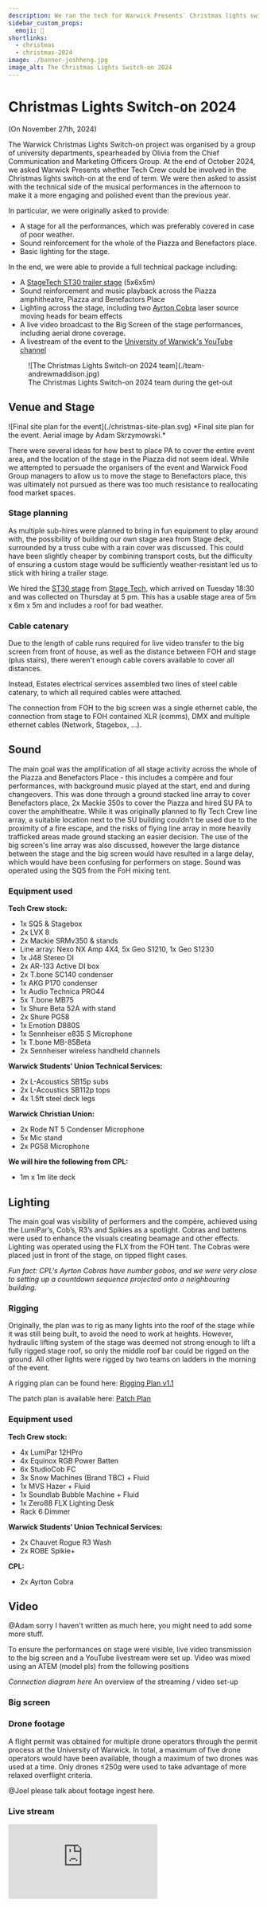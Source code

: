 ```yaml
---
description: We ran the tech for Warwick Presents` Christmas lights switch-on
sidebar_custom_props:
  emoji: 🎄
shortlinks:
  - christmas
  - christmas-2024
image: ./banner-joshheng.jpg
image_alt: The Christmas Lights Switch-on 2024
---
```


# Christmas Lights Switch-on 2024
(On November 27th, 2024)

The Warwick Christmas Lights Switch-on project was organised by a group of university departments, spearheaded by Olivia
from the Chief Communication and Marketing Officers Group. At the end of October 2024, we asked Warwick Presents whether
Tech Crew could be involved in the Christmas lights switch-on at the end of term. We were then asked to assist with the
technical side of the musical performances in the afternoon to make it a more engaging and polished event than the
previous year.

In particular, we were originally asked to provide:

* A stage for all the performances, which was preferably covered in case of poor weather.
* Sound reinforcement for the whole of the Piazza and Benefactors place.
* Basic lighting for the stage.

In the end, we were able to provide a full technical package including:

* A [StageTech ST30 trailer stage](https://www.stagetecheventhire.co.uk/small-trailer-stage.html) (5x6x5m)
* Sound reinforcement and music playback across the Piazza amphitheatre, Piazza and Benefactors Place
* Lighting across the stage, including two [Ayrton Cobra](https://www.ayrton.eu/produit/cobra/) laser source moving
  heads for beam effects
* A live video broadcast to the Big Screen of the stage performances, including aerial drone coverage.
* A livestream of the event to the [University of Warwick's YouTube channel](https://www.youtube.com/watch?v=N6hUAOEnH8Q)

<figure>
![The Christmas Lights Switch-on 2024 team](./team-andrewmaddison.jpg)
<figcaption>The Christmas Lights Switch-on 2024 team during the get-out</figcaption>
</figure>

## Venue and Stage
<div class="img-full">
  ![Final site plan for the event](./christmas-site-plan.svg)
  *Final site plan for the event. Aerial image by Adam Skrzymowski.*
</div>


There were several ideas for how best to place PA to cover the entire event area, and the location of the stage in the Piazza did not seem ideal.
While we attempted to persuade the organisers of the event and Warwick Food Group managers to allow us to move the stage to Benefactors place, this was ultimately not pursued as there was too much resistance to reallocating food market spaces.

### Stage planning

As multiple sub-hires were planned to bring in fun equipment to play around with, the possibility of building our own stage area from Stage deck, surrounded by a truss cube with a rain cover was discussed.
This could have been slightly cheaper by combining transport costs, but the difficulty of ensuring a custom stage would be sufficiently weather-resistant led us to stick with hiring a trailer stage.

We hired the [ST30 stage](https://www.stagetecheventhire.co.uk/small-trailer-stage.html) from [Stage Tech](https://www.stagetecheventhire.co.uk/), which arrived on Tuesday 18:30 and was collected on Thursday at 5 pm.
This has a usable stage area of 5m x 6m x 5m and includes a roof for bad weather.

### Cable catenary

Due to the length of cable runs required for live video transfer to the big screen from front of house, as well as the distance between FOH and stage (plus stairs), there weren't enough cable covers available to cover all distances.

Instead, Estates electrical services assembled two lines of steel cable catenary, to which all required cables were attached.

The connection from FOH to the big screen was a single ethernet cable, the connection from stage to FOH contained XLR (comms), DMX and multiple ethernet cables (Network, Stagebox, ...).


## Sound

The main goal was the amplification of all stage activity across the whole of the Piazza and Benefactors Place - this includes a compère and four performances, with background music played at the start, end and during changeovers.
This was done through a ground stacked line array to cover Benefactors place, 2x Mackie 350s to cover the Piazza and hired SU PA to cover the amphitheatre.
While it was originally planned to fly Tech Crew line array, a suitable location next to the SU building couldn't be used due to the proximity of a fire escape, and the risks of flying line array in more heavily trafficked areas made ground stacking an easier decision.
The use of the big screen's line array was also discussed, however the large distance between the stage and the big screen would have resulted in a large delay, which would have been confusing for performers on stage.
Sound was operated using the SQ5 from the FoH mixing tent.

### Equipment used
**Tech Crew stock:**
- 1x SQ5 & Stagebox
- 2x LVX 8
- 2x Mackie SRMv350 & stands
- Line array: Nexo NX Amp 4X4, 5x Geo S1210, 1x Geo S1230
- 1x J48 Stereo DI
- 2x AR-133 Active DI box
- 2x T.bone SC140 condenser
- 1x AKG P170 condenser
- 1x Audio Technica PRO44
- 5x T.bone MB75
- 1x Shure Beta 52A with stand
- 2x Shure PG58
- 1x Emotion D880S
- 1x Sennheiser e835 S Microphone
- 1x T.bone MB-85Beta
- 2x Sennheiser wireless handheld channels

**Warwick Students’ Union Technical Services:**
- 2x L-Acoustics SB15p subs
- 2x L-Acoustics SB112p tops
- 4x 1.5ft steel deck legs

**Warwick Christian Union:**
- 2x Rode NT 5 Condenser Microphone
- 5x Mic stand
- 2x PG58 Microphone

**We will hire the following from CPL:**
- 1m x 1m lite deck


## Lighting

The main goal was visibility of performers and the compère, achieved using the LumiPar’s, Cob’s, R3’s and Spikies as a spotlight.
Cobras and battens were used to enhance the visuals creating beamage and other effects.
Lighting was operated using the FLX from the FOH tent.
The Cobras were placed just in front of the stage, on tipped flight cases.

*Fun fact: CPL's Ayrton Cobras have number gobos, and we were very close to setting up a countdown sequence projected onto a neighbouring building.*

### Rigging
Originally, the plan was to rig as many lights into the roof of the stage while it was still being built, to avoid the need to work at heights.
However, hydraulic lifting system of the stage was deemed not strong enough to lift a fully rigged stage roof, so only the middle roof bar could be rigged on the ground.
All other lights were rigged by two teams on ladders in the morning of the event.

A rigging plan can be found here: [Rigging Plan v1.1](https://drive.google.com/file/d/1ROvJ8fKuNJXNtjDgrEMgP-6hV3a0TMDI/view?usp=share_link)

The patch plan is available here: [Patch Plan](https://drive.google.com/file/d/1tlzGQehWGOakKHcifJPvWtk0Sad78enH/view?usp=sharing)

### Equipment used

**Tech Crew stock:**
- 4x LumiPar 12HPro
- 4x Equinox RGB Power Batten
- 6x StudioCob FC
- 3x Snow Machines (Brand TBC) + Fluid
- 1x MVS Hazer + Fluid
- 1x Soundlab Bubble Machine + Fluid
- 1x Zero88 FLX Lighting Desk
- Rack 6 Dimmer

**Warwick Students’ Union Technical Services:**
- 2x Chauvet Rogue R3 Wash
- 2x ROBE Spikie+

**CPL:**
- 2x Ayrton Cobra


## Video
@Adam sorry I haven't written as much here, you might need to add some more stuff.

To ensure the performances on stage were visible, live video transmission to the big screen and a YouTube livestream were set up.
Video was mixed using an ATEM (model pls) from the following positions

*Connection diagram here*
An overview of the streaming / video set-up


### Big screen

### Drone footage

A flight permit was obtained for multiple drone operators through the permit process at the University of Warwick.
In total, a maximum of five drone operators would have been available, though a maximum of two drones was used at a time.
Only drones ≤250g were used to take advantage of more relaxed overflight criteria.

@Joel please talk about footage ingest here.



### Live stream

<div class="video-full">
  <iframe
    src="https://www.youtube.com/embed/N6hUAOEnH8Q?si=sXYI4flaIH4LrOqM"
    title="YouTube video player"
    frameborder="0"
    allow="accelerometer; autoplay; clipboard-write; encrypted-media; gyroscope; picture-in-picture; web-share"
    referrerpolicy="strict-origin-when-cross-origin"
    allowfullscreen
  ></iframe>
</div>
